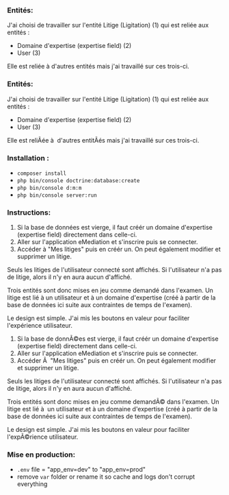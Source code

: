 
### Entités: 
J'ai choisi de travailler sur l'entité Litige (Ligitation) (1) qui est reliée aux entités :
- Domaine d'expertise (expertise field) (2)
- User (3)

Elle est reliée à d'autres entités mais j'ai travaillé sur ces trois-ci.

### Entités: 
J'ai choisi de travailler sur l'entité Litige (Ligitation) (1) qui est reliée aux entités :
- Domaine d'expertise (expertise field) (2)
- User (3)

Elle est reliÃée à  d'autres entitÃés mais j'ai travaillé sur ces trois-ci.

### Installation :
- `composer install`
- `php bin/console doctrine:database:create`
- `php bin/console d:m:m`
- `php bin/console server:run`

### Instructions:
1) Si la base de données est vierge, il faut créér un domaine d'expertise (expertise field) directement dans celle-ci.
2) Aller sur l'application eMediation et s'inscrire puis se connecter.
3) Accéder à "Mes litiges" puis en créér un. On peut également modifier et supprimer un litige.

Seuls les litiges de l'utilisateur connecté sont affichés. Si l'utilisateur n'a pas de litige, alors il n'y en aura aucun d'affiché.

Trois entités sont donc mises en jeu comme demandé dans l'examen. Un litige est lié à un utilisateur et à un domaine d'expertise (créé à partir de la base de données ici suite aux contraintes de temps de l'examen).


Le design est simple. J'ai mis les boutons en valeur pour faciliter l'expérience utilisateur.
1) Si la base de donnÃ©es est vierge, il faut créér un domaine d'expertise (expertise field) directement dans celle-ci.
2) Aller sur l'application eMediation et s'inscrire puis se connecter.
3) Accéder Ã  "Mes litiges" puis en créér un. On peut également modifier et supprimer un litige.

Seuls les litiges de l'utilisateur connecté sont affichés. Si l'utilisateur n'a pas de litige, alors il n'y en aura aucun d'affiché.

Trois entités sont donc mises en jeu comme demandÃ© dans l'examen. Un litige est lié à  un utilisateur et à un domaine d'expertise (créé à partir de la base de données ici suite aux contraintes de temps de l'examen).


Le design est simple. J'ai mis les boutons en valeur pour faciliter l'expÃ©rience utilisateur.

### Mise en production:

- `.env` file = "app_env=dev" to "app_env=prod"
- remove `var` folder or rename it so cache and logs don't corrupt everything
